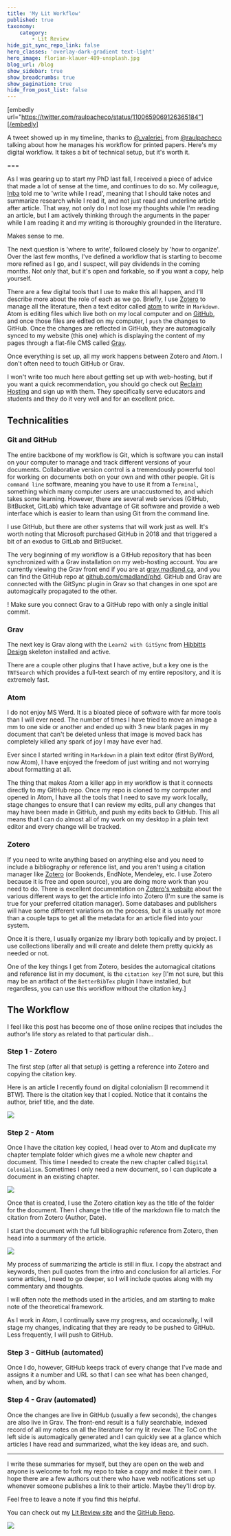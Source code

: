 ```yaml
---
title: 'My Lit Workflow'
published: true
taxonomy:
    category:
        - Lit Review
hide_git_sync_repo_link: false
hero_classes: 'overlay-dark-gradient text-light'
hero_image: florian-klauer-489-unsplash.jpg
blog_url: /blog
show_sidebar: true
show_breadcrumbs: true
show_pagination: true
hide_from_post_list: false
---
```


[embedly url="https://twitter.com/raulpacheco/status/1100659069126365184"][/embedly]

A tweet showed up in my timeline, thanks to [@_valeriei](https://twitter.com/_valeriei), from [@raulpacheco](https://twitter.com/raulpacheco) talking about how he manages his workflow for printed papers. Here's my digital workflow. It takes a bit of technical setup, but it's worth it.

===

As I was gearing up to start my PhD last fall, I received a piece of advice that made a lot of sense at the time, and continues to do so. My colleague, [Inba](https://twitter.com/inbakehoe) told me to 'write while I read', meaning that I should take notes and summarize research while I read it, and not just read and underline article after article. That way, not only do I not lose my thoughts while I'm reading an article, but I am actively thinking through the arguments in the paper while I am reading it and my writing is thoroughly grounded in the literature.

Makes sense to me.

The next question is 'where to write', followed closely by 'how to organize'. Over the last few months, I've defined a workflow that is starting to become more refined as I go, and I suspect, will pay dividends in the coming months. Not only that, but it's open and forkable, so if you want a copy, help yourself.

There are a few digital tools that I use to make this all happen, and I'll describe more about the role of each as we go. Briefly, I use [Zotero](https://zotero.org) to manage all the literature, then a text editor called [atom](https://atom.io) to write in `Markdown`. Atom is editing files which live both on my local computer and on [GitHub](https://github.com), and once those files are edited on my computer, I `push` the changes to GitHub. Once the changes are reflected in GitHub, they are automagically synced to my website (this one) which is displaying the content of my pages through a flat-file CMS called [Grav](https://getgrav.org).

Once everything is set up, all my work happens between Zotero and Atom. I don't often need to touch GitHub or Grav.

I won't write too much here about getting set up with web-hosting, but if you want a quick recommendation, you should go check out [Reclaim Hosting](https://reclaimhosting.com) and sign up with them. They specifically serve educators and students and they do it very well and for an excellent price.

## Technicalities

### Git and GitHub

The entire backbone of my workflow is Git, which is software you can install on your computer to manage and track different versions of your documents. Collaborative version control is a tremendously powerful tool for working on documents both on your own and with other people. Git is `command line` software, meaning you have to use it from a `Terminal`, something which many computer users are unaccustomed to, and which takes some learning. However, there are several web services (GitHub, BitBucket, GitLab) which take advantage of Git software and provide a web interface which is easier to learn than using Git from the command line.

I use GitHub, but there are other systems that will work just as well. It's worth noting that Microsoft purchased GitHub in 2018 and that triggered a bit of an exodus to GitLab and BitBucket.

The very beginning of my workflow is a GitHub repository that has been synchronized with a Grav installation on my web-hosting account. You are currently viewing the Grav front end if you are at [grav.madland.ca](https://grav.madland.ca), and you can find the GitHub repo at [github.com/cmadland/phd](https://github.com/cmadland/phd). GitHub and Grav are connected with the GitSync plugin in Grav so that changes in one spot are automagically propagated to the other.

! Make sure you connect Grav to a GitHub repo with only a single initial commit.


### Grav

The next key is Grav along with the `Learn2 with GitSync` from [Hibbitts Design](https://demo.hibbittsdesign.org/grav-learn2-git-sync/) skeleton installed and active.

There are a couple other plugins that I have active, but a key one is the `TNTSearch` which provides a full-text search of my entire repository, and it is extremely fast.

### Atom

I do not enjoy MS Werd. It is a bloated piece of software with far more tools than I will ever need. The number of times I have tried to move an image a mm to one side or another and ended up with 3 new blank pages in my document that can't be deleted unless that image is moved back has completely killed any spark of joy I may have ever had.

Ever since I started writing in `Markdown` in a plain text editor (first ByWord, now Atom), I have enjoyed the freedom of just writing and not worrying about formatting at all.

The thing that makes Atom a killer app in my workflow is that it connects directly to my GitHub repo. Once my repo is cloned to my computer and opened in Atom, I have all the tools that I need to save my work locally, stage changes to ensure that I can review my edits, pull any changes that may have been made in GitHub, and push my edits back to GitHub. This all means that I can do almost all of my work on my desktop in a plain text editor and every change will be tracked.

### Zotero

If you need to write anything based on anything else and you need to include a bibliography or reference list, and you aren't using a citation manager like [Zotero](https://zotero.org) (or Bookends, EndNote, Mendeley, etc. I use Zotero because it is free and open source), you are doing more work than you need to do. There is excellent documentation on [Zotero's website](https://www.zotero.org/support/getting_stuff_into_your_library) about the various different ways to get the article info into Zotero (I'm sure the same is true for your preferred citation manager). Some databases and publishers will have some different variations on the process, but it is usually not more than a couple taps to get all the metadata for an article filed into your system.

Once it is there, I usually organize my library both topically and by project. I use collections liberally and will create and delete them pretty quickly as needed or not.

One of the key things I get from Zotero, besides the automagical citations and reference list in my document, is the `citation key` [I'm not sure, but this may be an artifact of the `BetterBibTex` plugin I have installed, but regardless, you can use this workflow without the citation key.]

## The Workflow

I feel like this post has become one of those online recipes that includes the author's life story as related to that particular dish...

### Step 1 - Zotero

The first step (after all that setup) is getting a reference into Zotero and copying the citation key.

Here is an article I recently found on digital colonialism [I recommend it BTW]. There is the citation key that I copied. Notice that it contains the author, brief title, and the date.

![](workflow-1.png)

### Step 2 - Atom

Once I have the citation key copied, I head over to Atom and duplicate my chapter template folder which gives me a whole new chapter and document. This time I needed to create the new chapter called `Digital Colonialism`. Sometimes I only need a new document, so I can duplicate a document in an existing chapter.

![](workflow-2.png)

Once that is created, I use the Zotero citation key as the title of the folder for the document. Then I change the title of the markdown file to match the citation from Zotero (Author, Date).

I start the document with the full bibliographic reference from Zotero, then head into a summary of the article.

![](workflow-3.png)

My process of summarizing the article is still in flux. I copy the abstract and keywords, then pull quotes from the intro and conclusion for all articles. For some articles, I need to go deeper, so I will include quotes along with my commentary and thoughts.

I will often note the methods used in the articles, and am starting to make note of the theoretical framework.

As I work in Atom, I continually save my progress, and occasionally, I will stage my changes, indicating that they are ready to be pushed to GitHub. Less frequently, I will push to GitHub.

### Step 3 - GitHub (automated)
Once I do, however, GitHub keeps track of every change that I've made and assigns it a number and URL so that I can see what has been changed, when, and by whom.

### Step 4 - Grav (automated)

Once the changes are live in GitHub (usually a few seconds), the changes are also live in Grav. The front-end result is a fully searchable, indexed record of all my notes on all the literature for my lit review. The ToC on the left side is automagically generated and I can quickly see at a glance which articles I have read and summarized, what the key ideas are, and such.

---
I write these summaries for myself, but they are open on the web and anyone is welcome to fork my repo to take a copy and make it their own. I hope there are a few authors out there who have web notifications set up whenever someone publishes a link to their article. Maybe they'll drop by.

Feel free to leave a note if you find this helpful.

You can check out my [Lit Review site](https://lit.madland.ca) and the [GitHub Repo](https://github.com/cmadland/lit).

![](workflow-4.png)
